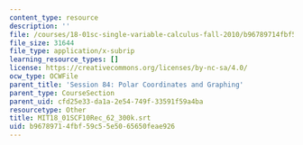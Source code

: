 ```yaml
---
content_type: resource
description: ''
file: /courses/18-01sc-single-variable-calculus-fall-2010/b96789714fbf59c55e5065650feae926_MIT18_01SCF10Rec_62_300k.srt
file_size: 31644
file_type: application/x-subrip
learning_resource_types: []
license: https://creativecommons.org/licenses/by-nc-sa/4.0/
ocw_type: OCWFile
parent_title: 'Session 84: Polar Coordinates and Graphing'
parent_type: CourseSection
parent_uid: cfd25e33-da1a-2e54-749f-33591f59a4ba
resourcetype: Other
title: MIT18_01SCF10Rec_62_300k.srt
uid: b9678971-4fbf-59c5-5e50-65650feae926
---
```

